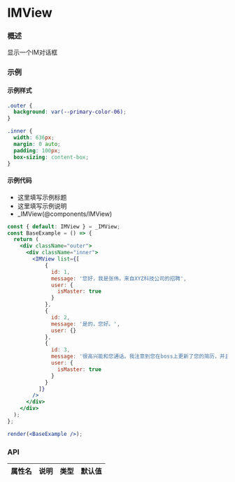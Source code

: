
# IMView


### 概述

显示一个IM对话框


### 示例


#### 示例样式

```scss
.outer {
  background: var(--primary-color-06);
}

.inner {
  width: 636px;
  margin: 0 auto;
  padding: 100px;
  box-sizing: content-box;
}
```

#### 示例代码

- 这里填写示例标题
- 这里填写示例说明
- _IMView(@components/IMView)

```jsx
const { default: IMView } = _IMView;
const BaseExample = () => {
  return (
    <div className="outer">
      <div className="inner">
        <IMView list={[
            {
              id: 1,
              message: '您好，我是张伟，来自XYZ科技公司的招聘',
              user: {
                isMaster: true
              }
            },
            {
              id: 2,
              message: '是的，您好。',
              user: {}
            },
            {
              id: 3,
              message: '很高兴能和您通话。我注意到您在boss上更新了您的简历，并且您在软件开发领域有着丰富的经验。我们对您的背景非常感兴趣，不知道您是否对探讨新的职业机会感兴趣？',
              user: {
                isMaster: true
              }
            }
          ]}
        />
      </div>
    </div>
  );
};

render(<BaseExample />);

```


### API

|属性名|说明|类型|默认值|
|  ---  | ---  | --- | --- |

